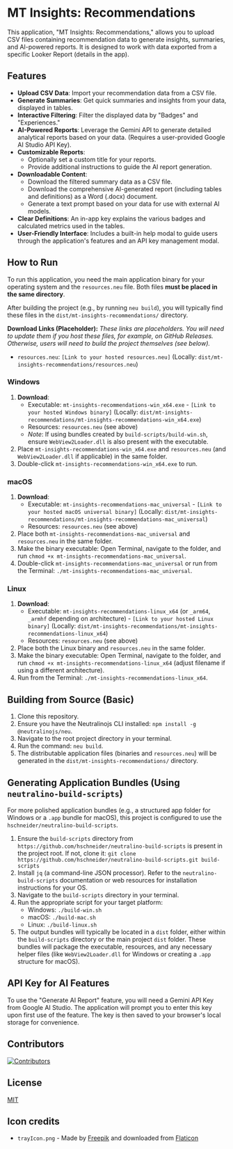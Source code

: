 # MT Insights: Recommendations

This application, "MT Insights: Recommendations," allows you to upload CSV files containing recommendation data to generate insights, summaries, and AI-powered reports. It is designed to work with data exported from a specific Looker Report (details in the app).

## Features

*   **Upload CSV Data**: Import your recommendation data from a CSV file.
*   **Generate Summaries**: Get quick summaries and insights from your data, displayed in tables.
*   **Interactive Filtering**: Filter the displayed data by "Badges" and "Experiences."
*   **AI-Powered Reports**: Leverage the Gemini API to generate detailed analytical reports based on your data. (Requires a user-provided Google AI Studio API Key).
*   **Customizable Reports**:
    *   Optionally set a custom title for your reports.
    *   Provide additional instructions to guide the AI report generation.
*   **Downloadable Content**:
    *   Download the filtered summary data as a CSV file.
    *   Download the comprehensive AI-generated report (including tables and definitions) as a Word (.docx) document.
    *   Generate a text prompt based on your data for use with external AI models.
*   **Clear Definitions**: An in-app key explains the various badges and calculated metrics used in the tables.
*   **User-Friendly Interface**: Includes a built-in help modal to guide users through the application's features and an API key management modal.

## How to Run

To run this application, you need the main application binary for your operating system and the `resources.neu` file. Both files **must be placed in the same directory**.

After building the project (e.g., by running `neu build`), you will typically find these files in the `dist/mt-insights-recommendations/` directory.

**Download Links (Placeholder):**
*These links are placeholders. You will need to update them if you host these files, for example, on GitHub Releases. Otherwise, users will need to build the project themselves (see below).*

*   `resources.neu`: `[Link to your hosted resources.neu]` (Locally: `dist/mt-insights-recommendations/resources.neu`)

### Windows

1.  **Download**:
    *   Executable: `mt-insights-recommendations-win_x64.exe` - `[Link to your hosted Windows binary]` (Locally: `dist/mt-insights-recommendations/mt-insights-recommendations-win_x64.exe`)
    *   Resources: `resources.neu` (see above)
    *   *Note*: If using bundles created by `build-scripts/build-win.sh`, ensure `WebView2Loader.dll` is also present with the executable.
2.  Place `mt-insights-recommendations-win_x64.exe` and `resources.neu` (and `WebView2Loader.dll` if applicable) in the same folder.
3.  Double-click `mt-insights-recommendations-win_x64.exe` to run.

### macOS

1.  **Download**:
    *   Executable: `mt-insights-recommendations-mac_universal` - `[Link to your hosted macOS universal binary]` (Locally: `dist/mt-insights-recommendations/mt-insights-recommendations-mac_universal`)
    *   Resources: `resources.neu` (see above)
2.  Place both `mt-insights-recommendations-mac_universal` and `resources.neu` in the same folder.
3.  Make the binary executable: Open Terminal, navigate to the folder, and run `chmod +x mt-insights-recommendations-mac_universal`.
4.  Double-click `mt-insights-recommendations-mac_universal` or run from the Terminal: `./mt-insights-recommendations-mac_universal`.

### Linux

1.  **Download**:
    *   Executable: `mt-insights-recommendations-linux_x64` (or `_arm64`, `_armhf` depending on architecture) - `[Link to your hosted Linux binary]` (Locally: `dist/mt-insights-recommendations/mt-insights-recommendations-linux_x64`)
    *   Resources: `resources.neu` (see above)
2.  Place both the Linux binary and `resources.neu` in the same folder.
3.  Make the binary executable: Open Terminal, navigate to the folder, and run `chmod +x mt-insights-recommendations-linux_x64` (adjust filename if using a different architecture).
4.  Run from the Terminal: `./mt-insights-recommendations-linux_x64`.

## Building from Source (Basic)

1.  Clone this repository.
2.  Ensure you have the Neutralinojs CLI installed: `npm install -g @neutralinojs/neu`.
3.  Navigate to the root project directory in your terminal.
4.  Run the command: `neu build`.
5.  The distributable application files (binaries and `resources.neu`) will be generated in the `dist/mt-insights-recommendations/` directory.

## Generating Application Bundles (Using `neutralino-build-scripts`)

For more polished application bundles (e.g., a structured app folder for Windows or a `.app` bundle for macOS), this project is configured to use the `hschneider/neutralino-build-scripts`.

1.  Ensure the `build-scripts` directory from `https://github.com/hschneider/neutralino-build-scripts` is present in the project root. If not, clone it:
    `git clone https://github.com/hschneider/neutralino-build-scripts.git build-scripts`
2.  Install `jq` (a command-line JSON processor). Refer to the `neutralino-build-scripts` documentation or web resources for installation instructions for your OS.
3.  Navigate to the `build-scripts` directory in your terminal.
4.  Run the appropriate script for your target platform:
    *   Windows: `./build-win.sh`
    *   macOS: `./build-mac.sh`
    *   Linux: `./build-linux.sh`
5.  The output bundles will typically be located in a `dist` folder, either within the `build-scripts` directory or the main project `dist` folder. These bundles will package the executable, resources, and any necessary helper files (like `WebView2Loader.dll` for Windows or creating a `.app` structure for macOS).

## API Key for AI Features

To use the "Generate AI Report" feature, you will need a Gemini API Key from Google AI Studio. The application will prompt you to enter this key upon first use of the feature. The key is then saved to your browser's local storage for convenience.

## Contributors

[![Contributors](https://contrib.rocks/image?repo=neutralinojs/neutralinojs-minimal)](https://github.com/neutralinojs/neutralinojs-minimal/graphs/contributors)

## License

[MIT](LICENSE)

## Icon credits

- `trayIcon.png` - Made by [Freepik](https://www.freepik.com) and downloaded from [Flaticon](https://www.flaticon.com)
